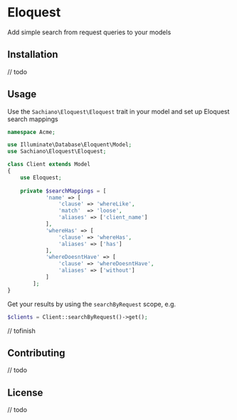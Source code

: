 # Eloquest
Add simple search from request queries to your models

## Installation
// todo

## Usage
Use the `Sachiano\Eloquest\Eloquest` trait in your model and set up Eloquest search mappings

```php
namespace Acme;

use Illuminate\Database\Eloquent\Model;
use Sachiano\Eloquest\Eloquest;

class Client extends Model
{
    use Eloquest;
    
    private $searchMappings = [
            'name' => [
                'clause' => 'whereLike',
                'match'  => 'loose',
                'aliases' => ['client_name']
            ],
            'whereHas' => [
                'clause' => 'whereHas',
                'aliases' => ['has']
            ],
            'whereDoesntHave' => [
                'clause' => 'whereDoesntHave',
                'aliases' => ['without']
            ]
        ];
}
```

Get your results by using the `searchByRequest` scope, e.g.

```php
$clients = Client::searchByRequest()->get();
```

// tofinish

## Contributing
// todo

## License
// todo